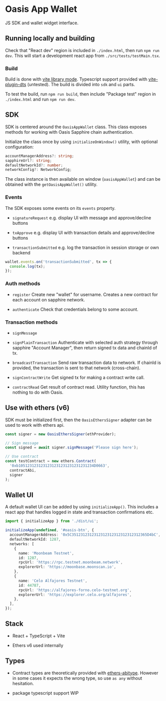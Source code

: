 # Oasis App Wallet

JS SDK and wallet widget interface.

## Running locally and building

Check that "React dev" region is included in `./index.html`, then run `npm run dev`. This will start a development react app from `./src/tests/testMain.tsx`.

### Build

Build is done with [vite library mode](https://vitejs.dev/guide/build#library-mode).
Typescript support provided with [vite-plugin-dts](https://github.com/qmhc/vite-plugin-dts) (untested).
The build is divided into `sdk` and `ui` parts.

To test the build, run `npm run build`, then include "Package test" region in `./index.html` and run `npm run dev`.

## SDK

SDK is centered around the `OasisAppWallet` class. This class exposes methods for working with Oasis Sapphire chain authentication.

Initialize the class once by using `initializeOnWindow()` utility, with optional configuration:

```ts
accountManagerAddress?: string;
sapphireUrl?: string;
defaultNetworkId?: number;
networkConfig?: NetworkConfig;
```

The class instance is then available on window (`oasisAppWallet`) and can be obtained with the `getOasisAppWallet()` utility.

### Events

The SDK exposes some events on its `events` property.

- `signatureRequest`
  e.g. display UI with message and approve/decline buttons

- `txApprove`
  e.g. display UI with transaction details and approve/decline buttons

- `transactionSubmitted`
  e.g. log the transaction in session storage or own backend

```ts
wallet.events.on('transactionSubmitted', tx => {
  console.log(tx);
});
```

### Auth methods

- `register`
  Create new "wallet" for username.
  Creates a new contract for each account on sapphire network.

- `authenticate`
  Check that credentials belong to some account.

### Transaction methods

- `signMessage`

- `signPlainTransaction`
  Authenticate with selected auth strategy through sapphire "Account Manager", then return signed tx data and chainId of tx.

- `broadcastTransaction`
  Send raw transaction data to network.
  If chainId is provided, the transaction is sent to that network (cross-chain).

- `signContractWrite`
  Get signed tx for making a contract write call.

- `contractRead`
  Get result of contract read.
  Utility function, this has nothing to do with Oasis.

## Use with ethers (v6)

SDK must be initialized first, then the `OasisEthersSigner` adapter can be used to work with ethers api.

```ts
const signer = new OasisEthersSigner(ethProvider);

// Sign message
const signed = await signer.signMessage('Please sign here');

// Use contract
const testContract = new ethers.Contract(
  '0xb1051231231231231231231231231231234D0663',
  contractAbi,
  signer
);
```

## Wallet UI

A default wallet UI can be added by using `initializeApp()`. This includes a react app that handles logged in state and transaction confirmations etc.

```ts
import { initializeApp } from './dist/ui';

initializeApp(undefined, '#oasis-btn', {
  accountManagerAddress: '0x5C3512312312312312312312312312312365D4bC',
  defaultNetworkId: 1287,
  networks: [
    {
      name: 'Moonbeam Testnet',
      id: 1287,
      rpcUrl: 'https://rpc.testnet.moonbeam.network',
      explorerUrl: 'https://moonbase.moonscan.io',
    },
    {
      name: 'Celo Alfajores Testnet',
      id: 44787,
      rpcUrl: 'https://alfajores-forno.celo-testnet.org',
      explorerUrl: 'https://explorer.celo.org/alfajores',
    },
  ],
});
```

## Stack

- React + TypeScript + Vite

- Ethers v6 used internally

## Types

- Contract types are theoretically provided with [ethers-abitype](https://github.com/RealPeha/ethers-abitype). However in some cases it expects the wrong type, so use `as any` without hesitation.

- package typescript support WIP
